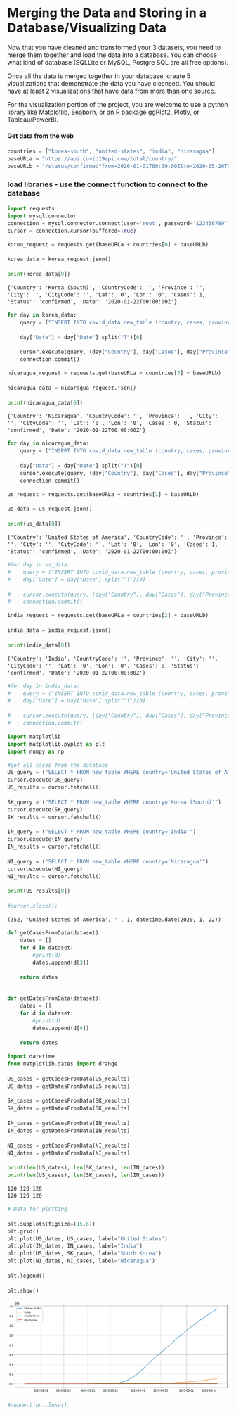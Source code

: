 # Merging the Data and Storing in a Database/Visualizing Data

Now that you have cleaned and transformed your 3 datasets, you need to merge them together and load the data into a database. You can choose what kind of database (SQLLite or MySQL, Postgre SQL are all free options).

Once all the data is merged together in your database, create 5 visualizations that demonstrate the data you have cleansed. You should have at least 2 visualizations that have data from more than one source.

For the visualization portion of the project, you are welcome to use a python library like Matplotlib, Seaborn, or an R package ggPlot2, Plotly, or Tableau/PowerBI.



#### Get data from the web


```python
countries = ["korea-south", "united-states", "india", "nicaragua"]
baseURLa = "https://api.covid19api.com/total/country/"
baseURLb = "/status/confirmed?from=2020-01-01T00:00:00Z&to=2020-05-20T00:00:00Z"
```

### load libraries - use the connect function to connect to the database


```python
import requests
import mysql.connector
connection = mysql.connector.connect(user='root', password='123456789', host='127.0.0.1', database="covid_data")
cursor = connection.cursor(buffered=True)
```


```python
korea_request = requests.get(baseURLa + countries[0] + baseURLb)

korea_data = korea_request.json()

print(korea_data[0])
```

    {'Country': 'Korea (South)', 'CountryCode': '', 'Province': '', 'City': '', 'CityCode': '', 'Lat': '0', 'Lon': '0', 'Cases': 1, 'Status': 'confirmed', 'Date': '2020-01-22T00:00:00Z'}
    


```python
for day in korea_data:
    query = ("INSERT INTO covid_data.new_table (country, cases, province, date) VALUES (%s, %s, %s, %s)")

    day["Date"] = day["Date"].split("T")[0]
  
    cursor.execute(query, (day["Country"], day["Cases"], day["Province"], day["Date"]))
    connection.commit()
```


```python
nicaragua_request = requests.get(baseURLa + countries[3] + baseURLb)

nicaragua_data = nicaragua_request.json()

print(nicaragua_data[0])
```

    {'Country': 'Nicaragua', 'CountryCode': '', 'Province': '', 'City': '', 'CityCode': '', 'Lat': '0', 'Lon': '0', 'Cases': 0, 'Status': 'confirmed', 'Date': '2020-01-22T00:00:00Z'}
    


```python
for day in nicaragua_data:
    query = ("INSERT INTO covid_data.new_table (country, cases, province, date) VALUES (%s, %s, %s, %s)")
    
    day["Date"] = day["Date"].split("T")[0]
    cursor.execute(query, (day["Country"], day["Cases"], day["Province"], day["Date"]))
    connection.commit()
```


```python
us_request = requests.get(baseURLa + countries[1] + baseURLb)

us_data = us_request.json()

print(us_data[0])
```

    {'Country': 'United States of America', 'CountryCode': '', 'Province': '', 'City': '', 'CityCode': '', 'Lat': '0', 'Lon': '0', 'Cases': 1, 'Status': 'confirmed', 'Date': '2020-01-22T00:00:00Z'}
    


```python
#for day in us_data:
#    query = ("INSERT INTO covid_data.new_table (country, cases, province, date) VALUES (%s, %s, %s, %s)")
#    day["Date"] = day["Date"].split("T")[0]
    
#    cursor.execute(query, (day["Country"], day["Cases"], day["Province"], day["Date"]))
#    connection.commit()
```


```python
india_request = requests.get(baseURLa + countries[2] + baseURLb)

india_data = india_request.json()

print(india_data[0])
```

    {'Country': 'India', 'CountryCode': '', 'Province': '', 'City': '', 'CityCode': '', 'Lat': '0', 'Lon': '0', 'Cases': 0, 'Status': 'confirmed', 'Date': '2020-01-22T00:00:00Z'}
    


```python
#for day in india_data:
#    query = ("INSERT INTO covid_data.new_table (country, cases, province, date) VALUES (%s, %s, %s, %s)")
#    day["Date"] = day["Date"].split("T")[0]
    
#    cursor.execute(query, (day["Country"], day["Cases"], day["Province"], day["Date"]))
#    connection.commit()
```


```python
import matplotlib
import matplotlib.pyplot as plt
import numpy as np
```


```python
#get all cases from the database
US_query = ("SELECT * FROM new_table WHERE country='United States of America'")
cursor.execute(US_query)
US_results = cursor.fetchall()

SK_query = ("SELECT * FROM new_table WHERE country='Korea (South)'")
cursor.execute(SK_query)
SK_results = cursor.fetchall()

IN_query = ("SELECT * FROM new_table WHERE country='India'")
cursor.execute(IN_query)
IN_results = cursor.fetchall()

NI_query = ("SELECT * FROM new_table WHERE country='Nicaragua'")
cursor.execute(NI_query)
NI_results = cursor.fetchall()

print(US_results[0])

#cursor.close();

```

    (352, 'United States of America', '', 1, datetime.date(2020, 1, 22))
    


```python
def getCasesFromData(dataset):
    dates = []
    for d in dataset:
        #print(d)
        dates.append(d[3])
        
    return dates
        
```


```python
def getDatesFromData(dataset):
    dates = []
    for d in dataset:
        #print(d)
        dates.append(d[4])
        
    return dates
```


```python
import datetime
from matplotlib.dates import drange

US_cases = getCasesFromData(US_results)
US_dates = getDatesFromData(US_results)

SK_cases = getCasesFromData(SK_results)
SK_dates = getDatesFromData(SK_results)

IN_cases = getCasesFromData(IN_results)
IN_dates = getDatesFromData(IN_results)

NI_cases = getCasesFromData(NI_results)
NI_dates = getDatesFromData(NI_results)

print(len(US_dates), len(SK_dates), len(IN_dates))
print(len(US_cases), len(SK_cases), len(IN_cases))
```

    120 120 120
    120 120 120
    


```python
# Data for plotting

plt.subplots(figsize=(15,6))
plt.grid()
plt.plot(US_dates, US_cases, label="United States")
plt.plot(IN_dates, IN_cases, label="India")
plt.plot(US_dates, SK_cases, label="South Korea")
plt.plot(NI_dates, NI_cases, label="Nicaragua")

plt.legend()

plt.show()
```


![png](output_18_0.png)



```python
#connection.close()
```
